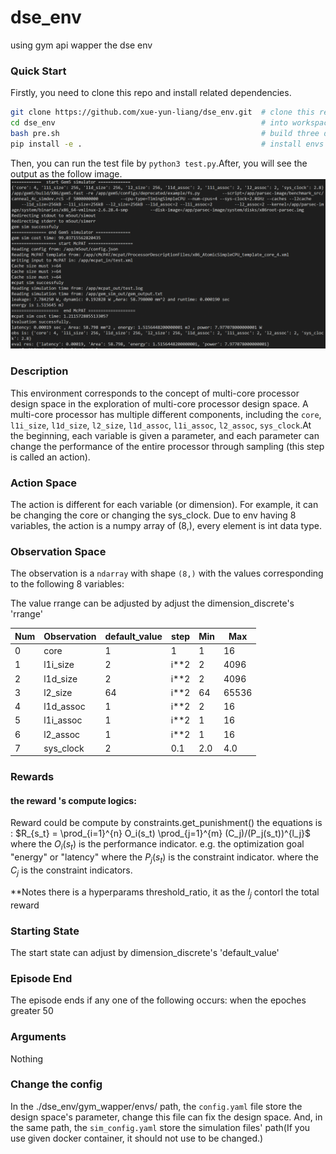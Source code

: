 # dse_env
using gym api wapper the dse env

### Quick Start
Firstly, you need to clone this repo and install related dependencies.
```bash
git clone https://github.com/xue-yun-liang/dse_env.git  # clone this repo
cd dse_env                                              # into workspace path
bash pre.sh                                             # build three dirs for store
pip install -e .                                        # install envs
```
Then, you can run the test file by `python3 test.py`.After, you will see the output as the follow image.![eval_res](./asset/eval_res.png)

### Description

This environment corresponds to the concept of multi-core processor design space
in the exploration of multi-core processor design space. A multi-core processor
has multiple different components, including the `core`, `l1i_size`, `l1d_size`,
`l2_size`, `l1d_assoc`, `l1i_assoc`, `l2_assoc`, `sys_clock`.At the beginning,
each variable is given a parameter, and each parameter can change the performance
of the entire processor through sampling (this step is called an action).

### Action Space

The action is different for each variable (or dimension). For example, it can be
changing the core or changing the sys_clock. Due to env having 8 variables,
the action is a numpy array of (8,), every element is int data type.

### Observation Space

The observation is a `ndarray` with shape `(8,)` with the values corresponding
to the following 8 variables:

The value rrange can be adjusted by adjust the dimension_discrete's 'rrange'

| Num | Observation  | default_value   |  step    |   Min    | Max      |
|-----|--------------|-----------------|----------|----------|----------|
| 0   | core         | 1               | 1        | 1        |  16      |
| 1   | l1i_size     | 2               | i**2     | 2        |  4096    |
| 2   | l1d_size     | 2               | i**2     | 2        |  4096    |
| 3   | l2_size      | 64              | i**2     | 64       |  65536   |
| 4   | l1d_assoc    | 1               | i**2     | 2        |  16      |
| 5   | l1i_assoc    | 1               | i**2     | 1        |  16      |
| 6   | l2_assoc     | 1               | i**2     | 1        |  16      |
| 7   | sys_clock    | 2               | 0.1      | 2.0      |  4.0     |

### Rewards
#### the reward 's compute logics:
Reward could be compute by constraints.get_punishment()
the equations is : $R_{s_t} = \prod_{i=1}^{n} O_i(s_t) \prod_{j=1}^{m} (C_j)/(P_j(s_t))^{l_j}$
where the $O_{i}(s_t)$ is the performance indicator. e.g. the optimization goal "energy" or "latency"
where the $P_{j}(s_t)$ is the constraint indicator. 
where the $C_{j}$ is the constraint indicators.

**Notes there is a hyperparams threshold_ratio, it as the $l_{j}$ contorl the total reward

### Starting State

The start state can adjust by dimension_discrete's 'default_value'

### Episode End

The episode ends if any one of the following occurs: when the epoches greater 50

### Arguments

Nothing

### Change the config

In the ./dse_env/gym_wapper/envs/ path, the `config.yaml` file store the design space's
parameter, change this file can fix the design space. And, in the same path, the `sim_config.yaml`
store the simulation files' path(If you use given docker container, it should not use to be changed.)


